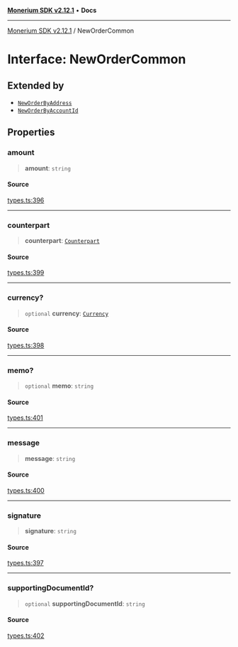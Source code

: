 [**Monerium SDK v2.12.1**](../README.md) • **Docs**

---

[Monerium SDK v2.12.1](../README.md) / NewOrderCommon

# Interface: NewOrderCommon

## Extended by

- [`NewOrderByAddress`](NewOrderByAddress.md)
- [`NewOrderByAccountId`](NewOrderByAccountId.md)

## Properties

### amount

> **amount**: `string`

#### Source

[types.ts:396](https://github.com/monerium/js-monorepo/blob/510d89096a606a615f5ce0c00a69ec9c89563e68/packages/sdk/src/types.ts#L396)

---

### counterpart

> **counterpart**: [`Counterpart`](Counterpart.md)

#### Source

[types.ts:399](https://github.com/monerium/js-monorepo/blob/510d89096a606a615f5ce0c00a69ec9c89563e68/packages/sdk/src/types.ts#L399)

---

### currency?

> `optional` **currency**: [`Currency`](../enumerations/Currency.md)

#### Source

[types.ts:398](https://github.com/monerium/js-monorepo/blob/510d89096a606a615f5ce0c00a69ec9c89563e68/packages/sdk/src/types.ts#L398)

---

### memo?

> `optional` **memo**: `string`

#### Source

[types.ts:401](https://github.com/monerium/js-monorepo/blob/510d89096a606a615f5ce0c00a69ec9c89563e68/packages/sdk/src/types.ts#L401)

---

### message

> **message**: `string`

#### Source

[types.ts:400](https://github.com/monerium/js-monorepo/blob/510d89096a606a615f5ce0c00a69ec9c89563e68/packages/sdk/src/types.ts#L400)

---

### signature

> **signature**: `string`

#### Source

[types.ts:397](https://github.com/monerium/js-monorepo/blob/510d89096a606a615f5ce0c00a69ec9c89563e68/packages/sdk/src/types.ts#L397)

---

### supportingDocumentId?

> `optional` **supportingDocumentId**: `string`

#### Source

[types.ts:402](https://github.com/monerium/js-monorepo/blob/510d89096a606a615f5ce0c00a69ec9c89563e68/packages/sdk/src/types.ts#L402)
